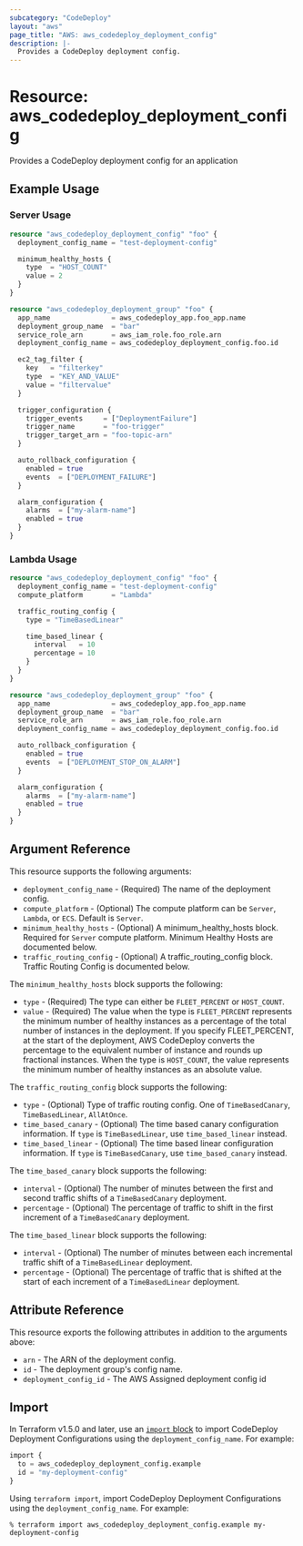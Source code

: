 ```yaml
---
subcategory: "CodeDeploy"
layout: "aws"
page_title: "AWS: aws_codedeploy_deployment_config"
description: |-
  Provides a CodeDeploy deployment config.
---
```


# Resource: aws_codedeploy_deployment_config

Provides a CodeDeploy deployment config for an application

## Example Usage

### Server Usage

```terraform
resource "aws_codedeploy_deployment_config" "foo" {
  deployment_config_name = "test-deployment-config"

  minimum_healthy_hosts {
    type  = "HOST_COUNT"
    value = 2
  }
}

resource "aws_codedeploy_deployment_group" "foo" {
  app_name               = aws_codedeploy_app.foo_app.name
  deployment_group_name  = "bar"
  service_role_arn       = aws_iam_role.foo_role.arn
  deployment_config_name = aws_codedeploy_deployment_config.foo.id

  ec2_tag_filter {
    key   = "filterkey"
    type  = "KEY_AND_VALUE"
    value = "filtervalue"
  }

  trigger_configuration {
    trigger_events     = ["DeploymentFailure"]
    trigger_name       = "foo-trigger"
    trigger_target_arn = "foo-topic-arn"
  }

  auto_rollback_configuration {
    enabled = true
    events  = ["DEPLOYMENT_FAILURE"]
  }

  alarm_configuration {
    alarms  = ["my-alarm-name"]
    enabled = true
  }
}
```

### Lambda Usage

```terraform
resource "aws_codedeploy_deployment_config" "foo" {
  deployment_config_name = "test-deployment-config"
  compute_platform       = "Lambda"

  traffic_routing_config {
    type = "TimeBasedLinear"

    time_based_linear {
      interval   = 10
      percentage = 10
    }
  }
}

resource "aws_codedeploy_deployment_group" "foo" {
  app_name               = aws_codedeploy_app.foo_app.name
  deployment_group_name  = "bar"
  service_role_arn       = aws_iam_role.foo_role.arn
  deployment_config_name = aws_codedeploy_deployment_config.foo.id

  auto_rollback_configuration {
    enabled = true
    events  = ["DEPLOYMENT_STOP_ON_ALARM"]
  }

  alarm_configuration {
    alarms  = ["my-alarm-name"]
    enabled = true
  }
}
```

## Argument Reference

This resource supports the following arguments:

* `deployment_config_name` - (Required) The name of the deployment config.
* `compute_platform` - (Optional) The compute platform can be `Server`, `Lambda`, or `ECS`. Default is `Server`.
* `minimum_healthy_hosts` - (Optional) A minimum_healthy_hosts block. Required for `Server` compute platform. Minimum Healthy Hosts are documented below.
* `traffic_routing_config` - (Optional) A traffic_routing_config block. Traffic Routing Config is documented below.

The `minimum_healthy_hosts` block supports the following:

* `type` - (Required) The type can either be `FLEET_PERCENT` or `HOST_COUNT`.
* `value` - (Required) The value when the type is `FLEET_PERCENT` represents the minimum number of healthy instances as
a percentage of the total number of instances in the deployment. If you specify FLEET_PERCENT, at the start of the
deployment, AWS CodeDeploy converts the percentage to the equivalent number of instance and rounds up fractional instances.
When the type is `HOST_COUNT`, the value represents the minimum number of healthy instances as an absolute value.

The `traffic_routing_config` block supports the following:

* `type` - (Optional) Type of traffic routing config. One of `TimeBasedCanary`, `TimeBasedLinear`, `AllAtOnce`.
* `time_based_canary` - (Optional) The time based canary configuration information. If `type` is `TimeBasedLinear`, use `time_based_linear` instead.
* `time_based_linear` - (Optional) The time based linear configuration information. If `type` is `TimeBasedCanary`, use `time_based_canary` instead.

The `time_based_canary` block supports the following:

* `interval` - (Optional) The number of minutes between the first and second traffic shifts of a `TimeBasedCanary` deployment.
* `percentage` - (Optional) The percentage of traffic to shift in the first increment of a `TimeBasedCanary` deployment.

The `time_based_linear` block supports the following:

* `interval` - (Optional) The number of minutes between each incremental traffic shift of a `TimeBasedLinear` deployment.
* `percentage` - (Optional) The percentage of traffic that is shifted at the start of each increment of a `TimeBasedLinear` deployment.

## Attribute Reference

This resource exports the following attributes in addition to the arguments above:

* `arn` - The ARN of the deployment config.
* `id` - The deployment group's config name.
* `deployment_config_id` - The AWS Assigned deployment config id

## Import

In Terraform v1.5.0 and later, use an [`import` block](https://developer.hashicorp.com/terraform/language/import) to import CodeDeploy Deployment Configurations using the `deployment_config_name`. For example:

```terraform
import {
  to = aws_codedeploy_deployment_config.example
  id = "my-deployment-config"
}
```

Using `terraform import`, import CodeDeploy Deployment Configurations using the `deployment_config_name`. For example:

```console
% terraform import aws_codedeploy_deployment_config.example my-deployment-config
```
